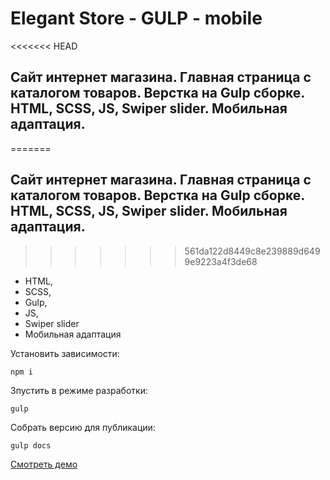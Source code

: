 # Elegant Store - GULP - mobile

<<<<<<< HEAD
## Cайт интернет магазина. Главная страница с каталогом товаров. Верстка на Gulp сборке. HTML, SCSS, JS, Swiper slider. Мобильная адаптация.
=======
## Cайт интернет магазина. Главная страница с каталогом товаров.  Верстка на Gulp сборке. HTML, SCSS, JS, Swiper slider. Мобильная адаптация.
>>>>>>> 561da122d8449c8e239889d6499e9223a4f3de68

- HTML,
- SCSS,
- Gulp,
- JS,
- Swiper slider
- Мобильная адаптация

Установить зависимости:
```
npm i
```

Зпустить в режиме разработки:
```
gulp
```

Собрать версию для публикации:
```
gulp docs
```

[Смотреть демо](https://kovalchuk-alexandr.github.io/Elegant-Store---GULP---mobile/)
